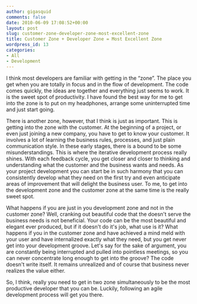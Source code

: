 ```yaml
---
author: gigasquid
comments: false
date: 2010-06-09 17:08:52+00:00
layout: post
slug: customer-zone-developer-zone-most-excellent-zone
title: Customer Zone + Developer Zone = Most Excellent Zone
wordpress_id: 13
categories:
- All
- Development
---
```


I think most developers are familiar with getting in the “zone”.  The place you get when you are totally in focus and in the flow of development.  The code comes quickly, the ideas are together and everything just seems to work.  It is the sweet spot of productivity.  I have found the best way for me to get into the zone is to put on my headphones, arrange some uninterrupted time and just start going.

There is another zone, however, that I think is just as important.  This is getting into the zone with the customer.  At the beginning of a project, or even just joining a new company, you have to get to know your customer.  It involves a lot of learning the business rules, processes, and just plain communication style.  In these early stages, there is a bound to be some misunderstandings.  This is where the iterative development process really shines.   With each feedback cycle, you get closer and closer to thinking and understanding what the customer and the business wants and needs.  As your project development you can start be in such harmony that you can consistently develop what they need  on the first try and even anticipate areas of improvement that will delight the business user.   To me, to get into the development zone and the customer zone at the same time is the really sweet spot.

What happens if you are just in you development zone and not in the customer zone?    Well, cranking out beautiful code that the doesn't serve the business needs is not beneficial.   Your code can be the most beautiful and elegant ever produced, but if it doesn't do it's job, what use is it?    What happens if you in the customer zone and have achieved a mind meld with your user and have internalized exactly what they need, but you get never get into your development groove.  Let's say for the sake of argument, you are constantly being interrupted and pulled into pointless meetings, so you can never concentrate long enough to get into the groove?  The code doesn't write itself.  It remains unrealized and of course that business never realizes the value either.

So, I think, really you need to get in two zone simultaneously to be the most productive developer that you can be.  Luckily, following an agile development process will get you there.
